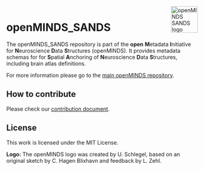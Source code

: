 <a href="https://github.com/HumanBrainProject/openMINDS_SANDS/blob/v1/img/openMINDS_SANDS_logo.png">
    <img src="https://github.com/HumanBrainProject/openMINDS_SANDS/blob/v2/img/light_openMINDS-SANDS-logo.png" alt="openMINDS SANDS logo" title="openMINDS SANDS" align="right" height="70" />
</a>

# openMINDS_SANDS

The openMINDS_SANDS repository is part of the **open** **M**etadata **I**nitiative for **N**euroscience **D**ata **S**tructures (openMINDS). It provides metadata schemas for for **S**patial **A**nchoring of **N**euroscience **D**ata **S**tructures, including brain atlas definitions.

For more information please go to the [main openMINDS repository](https://github.com/HumanBrainProject/openMINDS).

## How to contribute
Please check our [contribution document](https://github.com/HumanBrainProject/openMINDS/blob/main/CONTRIBUTING.md).

## License
This work is licensed under the MIT License.

**Logo:** The openMINDS logo was created by U. Schlegel, based on an original sketch by C. Hagen Blixhavn and feedback by L. Zehl.

